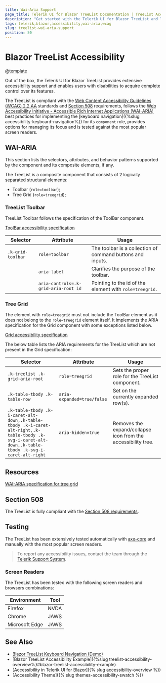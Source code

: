 ```yaml
---
title: Wai-Aria Support
page_title: Telerik UI for Blazor TreeList Documentation | TreeList Accessibility
description: "Get started with the Telerik UI for Blazor TreeList and learn about its accessibility support for WAI-ARIA, Section 508, and WCAG 2.2."
tags: telerik,blazor,accessibility,wai-aria,wcag
slug: treelist-wai-aria-support 
position: 50 
---
```


# Blazor TreeList Accessibility

@[template](/_contentTemplates/common/parameters-table-styles.md#table-layout)



Out of the box, the Telerik UI for Blazor TreeList provides extensive accessibility support and enables users with disabilities to acquire complete control over its features.


The TreeList is compliant with the [Web Content Accessibility Guidelines (WCAG) 2.2 AA](https://www.w3.org/TR/WCAG22/) standards and [Section 508](https://www.section508.gov/) requirements, follows the [Web Accessibility Initiative - Accessible Rich Internet Applications (WAI-ARIA)](https://www.w3.org/WAI/ARIA/apg/) best practices for implementing the [keyboard navigation]({%slug accessibility-keyboard-navigation%}) for its `component` role, provides options for managing its focus and is tested against the most popular screen readers.

## WAI-ARIA


This section lists the selectors, attributes, and behavior patterns supported by the component and its composite elements, if any.


The TreeList is a composite component that consists of 2 logically separated structural elements:


 - Toolbar (`role=toolbar`);
 - Tree Grid (`role=treegrid`);

### TreeList Toolbar


TreeList Toolbar follows the specification of the ToolBar component.

[ToolBar accessibility specification]({{toolbar_a11y_link}})

| Selector | Attribute | Usage |
| -------- | --------- | ----- |
| `.k-grid-toolbar` | `role=toolbar` | The toolbar is a collection of command buttons and inputs. |
|  | `aria-label` | Clarifies the purpose of the toolbar. |
|  | `aria-controls=.k-grid-aria-root id` | Pointing to the id of the element with `role=treegrid`. |

### Tree Grid


The element with `role=treegrid` must not include the ToolBar element as it does not belong to the `role=treegrid` element itself. It implements the ARIA specification for the Grid component with some exceptions listed below.

[Grid accessibility specification]({{grid_a11y_link}})


The below table lists the ARIA requirements for the TreeList which are not present in the Grid specification:

| Selector | Attribute | Usage |
| -------- | --------- | ----- |
| `.k-treelist .k-grid-aria-root` | `role=treegrid` | Sets the proper role for the TreeList component. |
| `.k-table-tbody .k-table-row` | `aria-expanded=true/false` | Set on the currently expanded row(s). |
| `.k-table-tbody .k-i-caret-alt-down,.k-table-tbody .k-i-caret-alt-right,.k-table-tbody .k-svg-i-caret-alt-down,.k-table-tbody .k-svg-i-caret-alt-right` | `aria-hidden=true` | Removes the expand/collapse icon from the accessibility tree. |

## Resources

[WAI-ARIA specification for tree grid](https://www.w3.org/TR/wai-aria-1.2/#treegrid)

## Section 508


The TreeList is fully compliant with the [Section 508 requirements](http://www.section508.gov/).

## Testing


The TreeList has been extensively tested automatically with [axe-core](https://github.com/dequelabs/axe-core) and manually with the most popular screen readers.

> To report any accessibility issues, contact the team through the [Telerik Support System](https://www.telerik.com/account/support-center).

### Screen Readers


The TreeList has been tested with the following screen readers and browsers combinations:

| Environment | Tool |
| ----------- | ---- |
| Firefox | NVDA |
| Chrome | JAWS |
| Microsoft Edge | JAWS |



## See Also

* [Blazor TreeList Keyboard Navigation (Demo)](https://demos.telerik.com/blazor-ui/treelist/keyboard-navigation)
* [Blazor TreeList Accessibility Example]({%slug treelist-accessibility-overview%}#blazor-treelist-accessibility-example)
* [Accessibility in Telerik UI for Blazor]({% slug accessibility-overview %})
* [Accessibility Theme]({% slug themes-accessibility-swatch %})